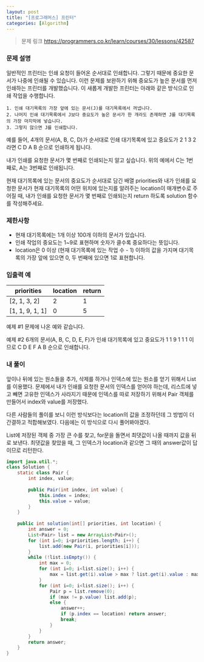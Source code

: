 ```yaml
---
layout: post
title: "[프로그래머스] 프린터"
categories: [Algorithm]
---
```


> 문제 링크
> <https://programmers.co.kr/learn/courses/30/lessons/42587>

### 문제 설명

일반적인 프린터는 인쇄 요청이 들어온 순서대로 인쇄합니다. 그렇기 때문에 중요한 문서가 나중에 인쇄될 수 있습니다. 이런 문제를 보완하기 위해 중요도가 높은 문서를 먼저 인쇄하는 프린터를 개발했습니다. 이 새롭게 개발한 프린터는 아래와 같은 방식으로 인쇄 작업을 수행합니다.

```
1. 인쇄 대기목록의 가장 앞에 있는 문서(J)를 대기목록에서 꺼냅니다.
2. 나머지 인쇄 대기목록에서 J보다 중요도가 높은 문서가 한 개라도 존재하면 J를 대기목록의 가장 마지막에 넣습니다.
3. 그렇지 않으면 J를 인쇄합니다.
```

예를 들어, 4개의 문서(A, B, C, D)가 순서대로 인쇄 대기목록에 있고 중요도가 2 1 3 2 라면 C D A B 순으로 인쇄하게 됩니다.

내가 인쇄를 요청한 문서가 몇 번째로 인쇄되는지 알고 싶습니다. 위의 예에서 C는 1번째로, A는 3번째로 인쇄됩니다.

현재 대기목록에 있는 문서의 중요도가 순서대로 담긴 배열 priorities와 내가 인쇄를 요청한 문서가 현재 대기목록의 어떤 위치에 있는지를 알려주는 location이 매개변수로 주어질 때, 내가 인쇄를 요청한 문서가 몇 번째로 인쇄되는지 return 하도록 solution 함수를 작성해주세요.

### 제한사항

- 현재 대기목록에는 1개 이상 100개 이하의 문서가 있습니다.
- 인쇄 작업의 중요도는 1~9로 표현하며 숫자가 클수록 중요하다는 뜻입니다.
- location은 0 이상 (현재 대기목록에 있는 작업 수 - 1) 이하의 값을 가지며 대기목록의 가장 앞에 있으면 0, 두 번째에 있으면 1로 표현합니다.

### 입출력 예

|priorities|location|return|
|-|-|-|
|[2, 1, 3, 2]|2|1|
|[1, 1, 9, 1, 1]|0|5|

예제 #1
문제에 나온 예와 같습니다.

예제 #2
6개의 문서(A, B, C, D, E, F)가 인쇄 대기목록에 있고 중요도가 1 1 9 1 1 1 이므로 C D E F A B 순으로 인쇄합니다.

### 내 풀이

앞이나 뒤에 있는 원소들을 추가, 삭제를 하거나 인덱스에 있는 원소를 얻기 위해서 List를 이용했다. 문제에서 내가 인쇄를 요청한 문서의 인덱스를 얻어야 하는데, 리스트에 넣고 빼면 고유한 인덱스가 사라지기 때문에 인덱스를 따로 저장하기 위해서 Pair 객체를 만들어서 index와 value를 저장했다.

다른 사람들의 풀이를 보니 이런 방식보다는 location의 값을 조정하던데 그 방법이 더 간결하고 적합해보였다. 다음에는 이 방식으로 다시 풀어봐야겠다.

List에 저장된 객체 중 가장 큰 수를 찾고, for문을 돌면서 최댓값이 나올 때까지 값을 뒤로 보낸다. 최댓값을 찾았을 때, 그 인덱스가 location과 같으면 그 때의 answer값이 답이므로 리턴한다.

```java
import java.util.*;
class Solution {
    static class Pair {
        int index, value;
        
        public Pair(int index, int value) {
            this.index = index;
            this.value = value;
        }
    }
    
    public int solution(int[] priorities, int location) {
        int answer = 0;
        List<Pair> list = new ArrayList<Pair>();
        for (int i=0; i<priorities.length; i++) {
            list.add(new Pair(i, priorities[i]));
        }
        while (!list.isEmpty()) {
            int max = 0;
            for (int i=0; i<list.size(); i++) {
                max = list.get(i).value > max ? list.get(i).value : max;
            }
            for (int i=0; i<list.size(); i++) {
                Pair p = list.remove(0);
                if (max != p.value) list.add(p);
                else {
                    answer++;
                    if (p.index == location) return answer;
                    break;
                }
            }
        }
        return answer;
    }
}
```